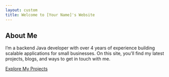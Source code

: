 ```yaml
---
layout: custom
title: Welcome to [Your Name]'s Website
---
```


## About Me

I’m a backend Java developer with over 4 years of experience building scalable applications for small businesses. 
On this site, you'll find my latest projects, blogs, and ways to get in touch with me.

[Explore My Projects](/projects)
